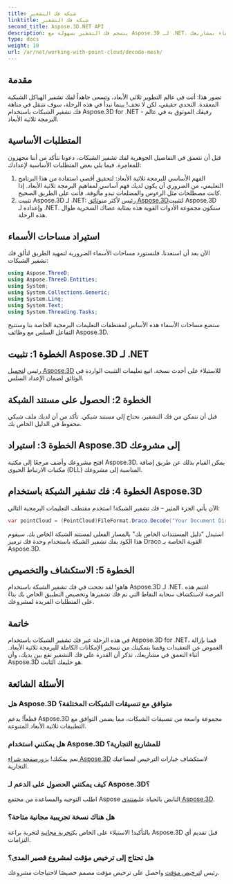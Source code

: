 ```yaml
---
title: شبكة فك التشفير
linktitle: شبكة فك التشفير
second_title: Aspose.3D.NET API
description: ينسجم فك التشفير بسهولة مع Aspose.3D لـ .NET. بوابتك إلى برمجة ثلاثية الأبعاد سلسة. استكشاف وتخصيص والارتقاء بمشاريعك.
type: docs
weight: 10
url: /ar/net/working-with-point-cloud/decode-mesh/
---
```

## مقدمة
تصور هذا: أنت في عالم التطوير ثلاثي الأبعاد، وتسعى جاهداً لفك تشفير الهياكل الشبكية المعقدة. التحدي حقيقي، لكن لا تخف! بينما نبدأ في هذه الرحلة، سوف نتنقل في متاهة فك تشفير الشبكات باستخدام Aspose.3D for .NET - رفيقك الموثوق به في عالم البرمجة ثلاثية الأبعاد.
## المتطلبات الأساسية
قبل أن نتعمق في التفاصيل الجوهرية لفك تشفير الشبكات، دعونا نتأكد من أننا مجهزون للمغامرة. فيما يلي بعض المتطلبات الأساسية لإعدادك:
1. الفهم الأساسي للبرمجة ثلاثية الأبعاد:
   لتحقيق أقصى استفادة من هذا البرنامج التعليمي، من الضروري أن يكون لديك فهم أساسي لمفاهيم البرمجة ثلاثية الأبعاد. إذا كانت مصطلحات مثل الرءوس والمضلعات تبدو مألوفة، فأنت على الطريق الصحيح.
2. تثبيت Aspose.3D لـ .NET:
    رئيس لأكثر من[وثائق Aspose.3D](https://reference.aspose.com/3d/net/)لتثبيت Aspose.3D وإعداده لـ .NET. ستكون مجموعة الأدوات القوية هذه بمثابة عصاك السحرية طوال هذه الرحلة.
## استيراد مساحات الأسماء
الآن بعد أن استعدنا، فلنستورد مساحات الأسماء الضرورية لتمهيد الطريق لتألق فك تشفير الشبكات:
```csharp
using Aspose.ThreeD;
using Aspose.ThreeD.Entities;
using System;
using System.Collections.Generic;
using System.Linq;
using System.Text;
using System.Threading.Tasks;
```
ستضع مساحات الأسماء هذه الأساس لمقتطفات التعليمات البرمجية الخاصة بنا وستتيح التفاعل السلس مع وظائف Aspose.3D.
## الخطوة 1: تثبيت Aspose.3D لـ .NET
   
 رئيس ل[تحميل Aspose.3D](https://releases.aspose.com/3d/net/) للاستيلاء على أحدث نسخة. اتبع تعليمات التثبيت الواردة في الوثائق لضمان الإعداد السلس.
## الخطوة 2: الحصول على مستند الشبكة
قبل أن نتمكن من فك التشفير، نحتاج إلى مستند شبكي. تأكد من أن لديك ملف شبكي محفوظ في الدليل الخاص بك.
## الخطوة 3: استيراد Aspose.3D إلى مشروعك
افتح مشروعك وأضف مرجعًا إلى مكتبة Aspose.3D. يمكن القيام بذلك عن طريق إضافة مكتبات الارتباط الحيوي (DLL) المناسبة إلى مشروعك.
## الخطوة 4: فك تشفير الشبكة باستخدام Aspose.3D
الآن يأتي الجزء المثير – فك تشفير الشبكة! استخدم مقتطف التعليمات البرمجية التالي:
```csharp
var pointCloud = (PointCloud)FileFormat.Draco.Decode("Your Document Directory" + "point_cloud_no_qp.drc");
```
استبدل "دليل المستندات الخاص بك" بالمسار الفعلي لمستند الشبكة الخاص بك. سيقوم هذا الكود بفك تشفير الشبكة باستخدام وحدة فك ترميز Draco القوية الخاصة بـ Aspose.3D.
## الخطوة 5: الاستكشاف والتخصيص
هاهو! لقد نجحت في فك تشفير الشبكة باستخدام Aspose.3D لـ .NET. اغتنم هذه الفرصة لاستكشاف سحابة النقاط التي تم فك تشفيرها وتخصيص التطبيق الخاص بك بناءً على المتطلبات الفريدة لمشروعك.
## خاتمة
في هذه الرحلة عبر فك تشفير الشبكات باستخدام Aspose.3D for .NET، قمنا بإزالة الغموض عن التعقيدات وقمنا بتمكينك من تسخير الإمكانات الكاملة للبرمجة ثلاثية الأبعاد. أثناء التعمق في مشاريعك، تذكر أن القدرة على فك التشفير تقع بين يديك، وأن Aspose.3D هو حليفك الثابت.
## الأسئلة الشائعة
### هل Aspose.3D متوافق مع تنسيقات الشبكات المختلفة؟
قطعاً! يدعم Aspose.3D مجموعة واسعة من تنسيقات الشبكات، مما يضمن التوافق مع التطبيقات ثلاثية الأبعاد المتنوعة.
### هل يمكنني استخدام Aspose.3D للمشاريع التجارية؟
 نعم يمكنك! يزور[صفحة شراء Aspose.3D](https://purchase.aspose.com/buy) لاستكشاف خيارات الترخيص لمساعيك التجارية.
### كيف يمكنني الحصول على الدعم لـ Aspose.3D؟
 اطلب التوجيه والمساعدة من مجتمع Aspose النابض بالحياة على[منتدى Aspose.3D](https://forum.aspose.com/c/3d/18).
### هل هناك نسخة تجريبية مجانية متاحة؟
 بالتأكيد! الاستيلاء على الخاص بك[تجربة مجانية](https://releases.aspose.com/) لتجربة براعة Aspose.3D قبل تقديم أي التزامات.
### هل تحتاج إلى ترخيص مؤقت لمشروع قصير المدى؟
 رئيس ل[ترخيص مؤقت](https://purchase.aspose.com/temporary-license/) واحصل على ترخيص مؤقت مصمم خصيصًا لاحتياجات مشروعك.